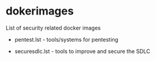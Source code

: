 # dokerimages
List of security related docker images

- pentest.lst - tools/systems for pentesting

- securesdlc.lst - tools to improve and secure the SDLC
